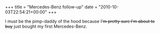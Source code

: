 +++
title = "Mercedes-Benz follow-up"
date = "2010-10-03T22:54:21+00:00"
+++

I must be the pimp-daddy of the hood because I<del>'m pretty sure I'm about to buy</del> just bought my first Mercedes-Benz.
			